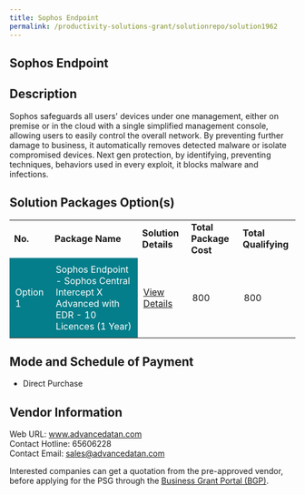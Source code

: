 ```yaml
---
title: Sophos Endpoint
permalink: /productivity-solutions-grant/solutionrepo/solution1962
---
```


## Sophos Endpoint

## Description

Sophos safeguards all users' devices under one management, either on premise or in the cloud with a single simplified management console, allowing users to easily control the overall network. By preventing further damage to business, it automatically removes detected malware or isolate compromised devices. Next gen protection, by identifying, preventing techniques, behaviors used in every exploit, it blocks malware and infections.

## Solution Packages Option(s)

<table>
<tr>
<td><b>No.</b></td>
<td><b>Package Name</b></td>
<td><b>Solution Details</b></td>
<td><b>Total Package Cost</b></td>
<td><b>Total Qualifying</b></td>
</tr>
<tr>
<td style='padding: 10px; background-color: #037E8A; color: #FFFFFF;'>Option 1</td>
<td style='padding: 10px; background-color: #037E8A; color: #FFFFFF;'>Sophos Endpoint - Sophos Central Intercept X Advanced with EDR - 10 Licences (1 Year)</td>
<td style='padding: 10px;'><a href='https://www.gobusiness.gov.sg/images/psg/20200687_Desensitised_Annex_3_Part_1.pdf' target='_blank'>View Details</a></td>
<td style='padding: 10px;'>800</td>
<td style='padding: 10px;'>800</td>
</tr>
</table>

## Mode and Schedule of Payment

 - Direct Purchase

## Vendor Information

 Web URL: www.advancedatan.com <br>Contact Hotline: 65606228 <br>Contact Email: sales@advancedatan.com <br>

Interested companies can get a quotation from the pre-approved vendor, before applying for the PSG through the <a href='https://www.businessgrants.gov.sg/' target='_blank' rel='noopener'>Business Grant Portal (BGP)</a>.

<script src="/jquery/resize-tables.js"></script>
